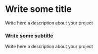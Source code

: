 # Write some title

Write here a description about your project

### Write some subtitle

Write here a description about your project